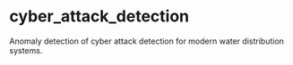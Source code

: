 # cyber_attack_detection
Anomaly detection of cyber attack detection for modern water distribution systems.
